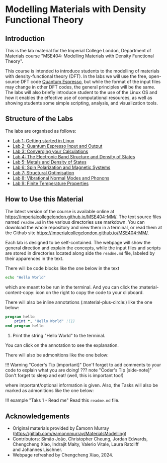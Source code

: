Modelling Materials with Density Functional Theory
==================================================

## Introduction
This is the lab material for the Imperial College London, Department of
Materials course "MSE404: Modelling Materials with Density Functional
Theory".

This course is intended to introduce students to the modelling of materials
with density-functional theory (DFT). In the labs we will use the free,
open-source DFT code [Quantum Espresso](http://www.quantum-espresso.org/), but
while the format of the input files may change in other DFT codes, the general
principles will be the same. The labs will also briefly introduce student to
the use of the Linux OS and how it enables the effective use of computational
resources, as well as showing students some simple scripting, analysis, and
visualization tools.

<!-- The labs are set up assuming students are using our student server remotely -->
<!-- which has all the necessary software installed already. If it is not possible -->
<!-- for you to do this, I suggest installing xubuntu to a virtual machine on your -->
<!-- laptop. If you need to do this, there are some guidelines at -->
<!-- [vmsetup](labs/extras/misc/vmsetup/readme.md).  -->

<!-- Note that the remote desktop -->
<!-- software we use, [x2go](https://wiki.x2go.org) is freely available for Windows, -->
<!-- Mac, and Linux so if you'd prefer to use your own laptop, please go ahead. -->

## Structure of the Labs

The labs are organised as follows:

- [Lab 1: Getting started in Linux](labs/lab01/readme.md)
- [Lab 2: Quantum Espresso Input and Output](labs/lab02/readme.md)
- [Lab 3: Converging your Calculations](labs/lab03/readme.md)
- [Lab 4: The Electronic Band Structure and Density of States](labs/lab04/readme.md)
- [Lab 5: Metals and Density of States](labs/lab05/readme.md)
- [Lab 6: Spin Polarization and Magnetic Systems](labs/lab06/readme.md)
- [Lab 7: Structural Optimisation](labs/lab07/readme.md)
- [Lab 8: Vibrational Normal Modes and Phonons](labs/lab08/readme.md)
- [Lab 9: Finite Temperature Properties](labs/lab09/readme.md)

<!-- Additional Material: -->
<!--  -->
<!-- - [Calculating Useful Properties from Total -->
<!--   Energies](labs/extras/labs/using_total_energies/readme.md) -->
<!-- - [Examining the Charge Density and Wavefunction](labs/extras/labs/visualising_output/readme.md) -->
<!-- - [The Hydrogen Atom and Electron Spin](labs/extras/labs/hydrogen_atom/readme.md) -->
<!-- - [The Tetrahedron Method for Densities of States](labs/extras/labs/tetrahedron_method/readme.md) -->
<!-- - [Optical Properties and Time-Dependent Density Functional Theory](labs/extras/labs/tddft/readme.md) -->
<!-- - [Charged system and excited states](labs/extras/labs/charged_system/readme.md) -->
<!--  -->
<!-- Extras: -->
<!--  -->
<!-- - [Setting up a virtual machine](labs/extras/misc/vmsetup/readme.md) -->
<!-- - [More Useful Linux Commands](labs/extras/misc/linuxcommands/readme.md) -->
<!-- - [Plotting with Gnuplot](labs/extras/misc/gnuplot/readme.md) -->
<!-- - [Bash and Shell Scripting](labs/extras/misc/shellscripting/readme.md) -->
<!-- - [Running in Parallel](labs/extras/labs/running_in_parallel/readme.md) -->

## How to Use this Material

The latest version of the course is available online at
<https://imperialcollegelondon.github.io/MSE404-MM/>. The text source files named
`readme.md` in the various directories use markdown. You can download the
whole repository and view them in a terminal, or read them at the Github site
<https://imperialcollegelondon.github.io/MSE404-MM/>.


Each lab is designed to be self-contained. The webpage will show the general
direction and explain the concepts, while the input files and scripts are
stored in directories located along side the `readme.md` file, labeled by their
apparences in the text. 

There will be code blocks like the one below in the text
```bash
echo "Hello World"
```
which are meant to be run in the terminal. And you can click the 
:material-content-copy: icon on the right to copy the code to your clipboard.

There will also be inline annotations (:material-plus-circle:) like the one 
below:

```fortran
program hello
    print *, "Hello World" !(1)
end program hello
```

1. Print the string "Hello World" to the terminal.

You can click on the annotation to see the explanation.

There will also be admonitions like the one below:

!!! Warning "Coder's Tip [important]"
    Don'f forget to add comments to your code to explain what you are doing!
??? note "Coder's Tip [side-note]"
    Don't forget to sleep and eat! (well, this is important too!)

where important/optional information is given. Also, the Tasks will also be
marked as admonitions like the one below:

!!! example "Taks 1 - Read me"
    Read this `readme.md` file.

<!-- ## Admin resources -->
<!--  -->
<!-- - [Contributing](admin/contributing.md) -->
<!-- - [Server config](admin/server_config.md) -->

## Acknowledgements
- Original materials provided by Éamonn Murray (https://gitlab.com/eamonnmurray/MaterialsModelling)
- Contributors: Simão João, Christopher Cheung, Jordan Edwards, Chengcheng Xiao, Indrajit Maity, Valerio Vitale, Laura Ratcliff and Johannes Lischner.
- Webpage refreshed by Chengcheng Xiao, 2024.
